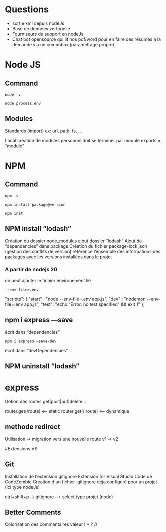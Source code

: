 # Questions

- sortie xml depuis nodeJs
- Base de données vertorielle
- Fourniseurs de support en nodeJs
- Chat bot opensource qui lit nos pdf/word pour en faire des résumés a la demande via un combobox (parametrage propre) 


# Node JS

## Command
```
node -v
```

```
node process.env
```

## Modules
Standards (import)
ex: url, path, fs, …

Local
création de modules personnel
doit se terminer par module.exports = “module”


# NPM

## Command
```
npm -v
```

```
npm install package@version
```

```
npm init
```

## NPM install “lodash”
Création du dossier node_modules 
ajout dossier “lodash”
Ajout de “dependencies” dans package
Création du fichier package-lock.json (gestion des conflits de version)
référence l’ensemble des informations des packages avec les versions installées dans le projet

### A partir de nodejs 20
on peut ajouter le fichier environement lié

```
--env-file=.env
```

  "scripts": {
    "start" : "node --env-file=.env app.js",
    "dev" : "nodemon --env-file=.env app.js",
    "test": "echo \"Error: no test specified\" && exit 1"
  },

## npm i express —save
écrit dans “dependencies”

```
npm i express —save-dev
```

écrit dans “devDependencies”

## NPM uninstall “lodash”

# express
Getion des routes
get|post|put|delete...

router.get(/route) <-- static
router.get(/:route) <-- dynamique

## methode redirect
Utilisation -> migration vers une nouvelle route v1 -> v2

#Extensions VS

## Git

Installation de l'extension gitignore Extension for Visual Studio Code de CodeZombie
Creation d'un fichier .gitignore déja configuré pour un projet (ici type nodeJs)

ctrl+shift+p -> gitignore
--> select type projet (node)

## Better Comments

Colorisation des commantaires 
valeur ! * ? //

